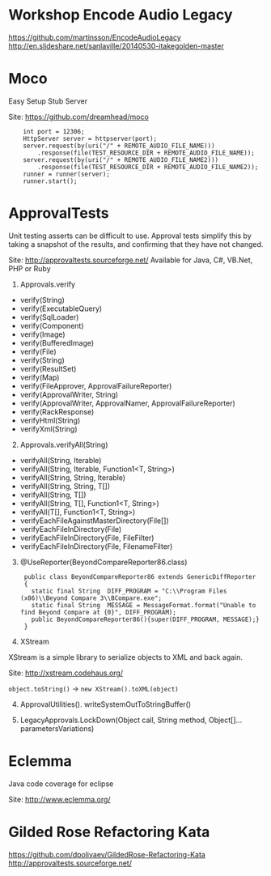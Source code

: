 Workshop Encode Audio Legacy 
================================

https://github.com/martinsson/EncodeAudioLegacy
http://en.slideshare.net/sanlaville/20140530-itakegolden-master


Moco
===============

Easy Setup Stub Server

Site: https://github.com/dreamhead/moco

    	int port = 12306;
		HttpServer server = httpserver(port);
    	server.request(by(uri("/" + REMOTE_AUDIO_FILE_NAME)))
    		.response(file(TEST_RESOURCE_DIR + REMOTE_AUDIO_FILE_NAME));
    	server.request(by(uri("/" + REMOTE_AUDIO_FILE_NAME2)))
    		.response(file(TEST_RESOURCE_DIR + REMOTE_AUDIO_FILE_NAME2));
        runner = runner(server);
        runner.start();

ApprovalTests
===============

Unit testing asserts can be difficult to use. 
Approval tests simplify this 
by taking a snapshot of the results, 
and confirming that they have not changed.

Site: http://approvaltests.sourceforge.net/
Available for Java, C#, VB.Net, PHP or Ruby

1. Approvals.verify
 *	verify(String)
 *	verify(ExecutableQuery)
 *	verify(SqlLoader)
 *	verify(Component)
 *	verify(Image)
 *	verify(BufferedImage)
 *	verify(File)
 *	verify(String)
 *	verify(ResultSet)
 *	verify(Map)
 *	verify(FileApprover, ApprovalFailureReporter)
 *	verify(ApprovalWriter, String)
 *	verify(ApprovalWriter, ApprovalNamer, ApprovalFailureReporter)
 *	verify(RackResponse)
 *	verifyHtml(String)
 *	verifyXml(String)

2. Approvals.verifyAll(String)
 *	verifyAll(String, Iterable<T>)
 *	verifyAll(String, Iterable<T>, Function1<T, String>)
 *	verifyAll(String, String, Iterable<T>)
 *	verifyAll(String, String, T[])
 *	verifyAll(String, T[])
 *	verifyAll(String, T[], Function1<T, String>)
 *	verifyAll(T[], Function1<T, String>)
 *	verifyEachFileAgainstMasterDirectory(File[])
 *	verifyEachFileInDirectory(File)
 *	verifyEachFileInDirectory(File, FileFilter)
 *	verifyEachFileInDirectory(File, FilenameFilter)
 
3. @UseReporter(BeyondCompareReporter86.class)

		public class BeyondCompareReporter86 extends GenericDiffReporter
		{
		  static final String  DIFF_PROGRAM = "C:\\Program Files (x86)\\Beyond Compare 3\\BCompare.exe";
		  static final String  MESSAGE = MessageFormat.format("Unable to find Beyond Compare at {0}", DIFF_PROGRAM);
		  public BeyondCompareReporter86(){super(DIFF_PROGRAM, MESSAGE);}
		}

3. XStream

  XStream is a simple library to serialize objects to XML and back again.

  Site: http://xstream.codehaus.org/

  `object.toString()` -> `new XStream().toXML(object)` 		

4. ApprovalUtilities(). writeSystemOutToStringBuffer()

5. LegacyApprovals.LockDown(Object call, String method, Object[]... parametersVariations)

Eclemma
========

Java code coverage for eclipse

Site: http://www.eclemma.org/

Gilded Rose Refactoring Kata
============================

https://github.com/dpolivaev/GildedRose-Refactoring-Kata
http://approvaltests.sourceforge.net/
